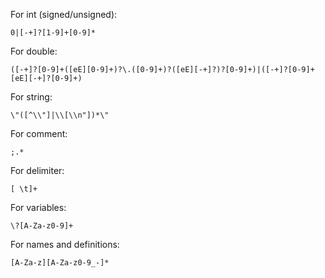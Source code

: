 For int (signed/unsigned):
```
0|[-+]?[1-9]+[0-9]*
```

For double:
```
([-+]?[0-9]+([eE][0-9]+)?\.([0-9]+)?([eE][-+]?)?[0-9]+)|([-+]?[0-9]+[eE][-+]?[0-9]+)
```

For string:
```
\"([^\\"]|\\[\\n"])*\"
```

For comment:
```
;.*
```
For delimiter:
```
[ \t]+
```

For variables:
```
\?[A-Za-z0-9]+
```

For names and definitions:
```
[A-Za-z][A-Za-z0-9_-]*
```
